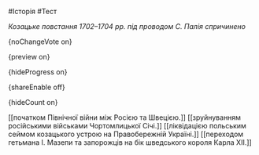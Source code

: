 #Історія #Тест

*Козацьке повстання 1702–1704 рр. під проводом С. Палія спричинено*

{noChangeVote on}

{preview on}

{hideProgress on}

{shareEnable off}

{hideCount on}

[[початком Північної війни між Росією та Швецією.]]
[[зруйнуванням російськими військами Чортомлицької Січі.]]
[[ліквідацією польським сеймом козацького устрою на Правобережній Україні.]]
[[переходом гетьмана І. Мазепи та запорожців на бік шведського короля Карла ХІІ.]]
